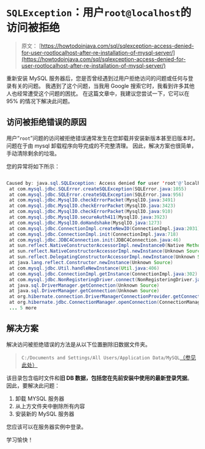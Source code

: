 # `SQLException`：用户`root@localhost`的访问被拒绝

> 原文： [https://howtodoinjava.com/sql/sqlexception-access-denied-for-user-rootlocalhost-after-re-installation-of-mysql-server/](https://howtodoinjava.com/sql/sqlexception-access-denied-for-user-rootlocalhost-after-re-installation-of-mysql-server/)

重新安装 MySQL 服务器后，您是否曾经遇到过用户拒绝访问的问题或任何与登录有关的问题。 我遇到了这个问题，当我用 Google 搜索它时，我看到许多其他人也经常遭受这个问题的困扰。 在这篇文章中，我建议您尝试一下，它可以在 95% 的情况下解决此问题。

## 访问被拒绝错误的原因

用户“`root`”问题的访问被拒绝错误通常发生在您卸载并安装新版本甚至旧版本时。 问题在于由 mysql 卸载程序向导完成的不完整清理。 因此，解决方案也很简单，手动清除剩余的垃圾。

您的异常将如下所示：

```java

Caused by: java.sql.SQLException: Access denied for user 'root'@'localhost' (using password: YES)
 at com.mysql.jdbc.SQLError.createSQLException(SQLError.java:1055)
 at com.mysql.jdbc.SQLError.createSQLException(SQLError.java:956)
 at com.mysql.jdbc.MysqlIO.checkErrorPacket(MysqlIO.java:3491)
 at com.mysql.jdbc.MysqlIO.checkErrorPacket(MysqlIO.java:3423)
 at com.mysql.jdbc.MysqlIO.checkErrorPacket(MysqlIO.java:910)
 at com.mysql.jdbc.MysqlIO.secureAuth411(MysqlIO.java:3923)
 at com.mysql.jdbc.MysqlIO.doHandshake(MysqlIO.java:1273)
 at com.mysql.jdbc.ConnectionImpl.createNewIO(ConnectionImpl.java:2031)
 at com.mysql.jdbc.ConnectionImpl.init(ConnectionImpl.java:718)
 at com.mysql.jdbc.JDBC4Connection.init(JDBC4Connection.java:46)
 at sun.reflect.NativeConstructorAccessorImpl.newInstance0(Native Method)
 at sun.reflect.NativeConstructorAccessorImpl.newInstance(Unknown Source)
 at sun.reflect.DelegatingConstructorAccessorImpl.newInstance(Unknown Source)
 at java.lang.reflect.Constructor.newInstance(Unknown Source)
 at com.mysql.jdbc.Util.handleNewInstance(Util.java:406)
 at com.mysql.jdbc.ConnectionImpl.getInstance(ConnectionImpl.java:302)
 at com.mysql.jdbc.NonRegisteringDriver.connect(NonRegisteringDriver.java:282)
 at java.sql.DriverManager.getConnection(Unknown Source)
 at java.sql.DriverManager.getConnection(Unknown Source)
 at org.hibernate.connection.DriverManagerConnectionProvider.getConnection(DriverManagerConnectionProvider.java:110)
 at org.hibernate.jdbc.ConnectionManager.openConnection(ConnectionManager.java:417)
 ... 5 more

```

## 解决方案

解决访问被拒绝错误的方法是从以下位置删除旧数据文件夹。

> `C:/Documents and Settings/All Users/Application Data/MySQL`[（参见此处）](https://dev.mysql.com/doc/refman/5.1/en/windows-installation-layout.html "windows-installation-layout")

该目录包含临时文件和**旧 DB 数据，包括您在先前安装中使用的最新登录凭据**。 因此，要解决此问题：

1.  卸载 MYSQL 服务器
2.  从上方文件夹中删除所有内容
3.  安装新的 MySQL 服务器

您应该可以在服务器实例中登录。

学习愉快！